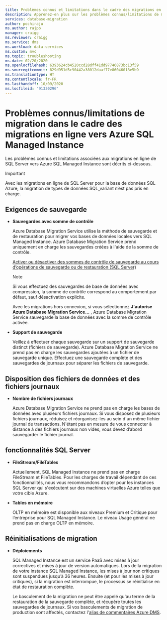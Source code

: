 ```yaml
---
title: Problèmes connus et limitations dans le cadre des migrations en ligne vers Azure SQL Managed Instance
description: Apprenez-en plus sur les problèmes connus/limitations de migration associées dans le cadre des migrations en ligne vers Azure SQL Managed Instance.
services: database-migration
author: pochiraju
ms.author: rajpo
manager: craigg
ms.reviewer: craigg
ms.service: dms
ms.workload: data-services
ms.custom: mvc
ms.topic: troubleshooting
ms.date: 02/20/2020
ms.openlocfilehash: 6393624cb4520ccd28dff41dd97746873bc13f59
ms.sourcegitcommit: 829d951d5c90442a38012daaf77e86046018e5b9
ms.translationtype: HT
ms.contentlocale: fr-FR
ms.lasthandoff: 10/09/2020
ms.locfileid: "91330296"
---
```

# <a name="known-issuesmigration-limitations-with-online-migrations-to-azure-sql-managed-instance"></a>Problèmes connus/limitations de migration dans le cadre des migrations en ligne vers Azure SQL Managed Instance

Les problèmes connus et limitations associées aux migrations en ligne de SQL Server vers Azure SQL Managed Instance sont décrits ci-dessous.

> [!IMPORTANT]
> Avec les migrations en ligne de SQL Server pour la base de données SQL Azure, la migration de types de données SQL_variant n’est pas pris en charge.

## <a name="backup-requirements"></a>Exigences de sauvegarde

- **Sauvegardes avec somme de contrôle**

    Azure Database Migration Service utilise la méthode de sauvegarde et de restauration pour migrer vos bases de données locales vers SQL Managed Instance. Azure Database Migration Service prend uniquement en charge les sauvegardes créées à l'aide de la somme de contrôle.

    [Activer ou désactiver des sommes de contrôle de sauvegarde au cours d’opérations de sauvegarde ou de restauration (SQL Server)](https://docs.microsoft.com/sql/relational-databases/backup-restore/enable-or-disable-backup-checksums-during-backup-or-restore-sql-server?view=sql-server-2017)

    > [!NOTE]
    > Si vous effectuez des sauvegardes de base de données avec compression, la somme de contrôle correspond au comportement par défaut, sauf désactivation explicite.

    Avec les migrations hors connexion, si vous sélectionnez **J'autorise Azure Database Migration Service…** , Azure Database Migration Service sauvegarde la base de données avec la somme de contrôle activée.

- **Support de sauvegarde**

    Veillez à effectuer chaque sauvegarde sur un support de sauvegarde distinct (fichiers de sauvegarde). Azure Database Migration Service ne prend pas en charge les sauvegardes ajoutées à un fichier de sauvegarde unique. Effectuez une sauvegarde complète et des sauvegardes de journaux pour séparer les fichiers de sauvegarde.

## <a name="data-and-log-file-layout"></a>Disposition des fichiers de données et des fichiers journaux

- **Nombre de fichiers journaux**

    Azure Database Migration Service ne prend pas en charge les bases de données avec plusieurs fichiers journaux. Si vous disposez de plusieurs fichiers journaux, réduisez et réorganisez-les au sein d'un même fichier journal de transactions. N'étant pas en mesure de vous connecter à distance à des fichiers journaux non vides, vous devez d’abord sauvegarder le fichier journal.

## <a name="sql-server-features"></a>fonctionnalités SQL Server

- **FileStream/FileTables**

    Actuellement, SQL Managed Instance ne prend pas en charge FileStream et FileTables. Pour les charges de travail dépendant de ces fonctionnalités, nous vous recommandons d’opter pour les instances SQL Server qui s'exécutent sur des machines virtuelles Azure telles que votre cible Azure.

- **Tables en mémoire**

    OLTP en mémoire est disponible aux niveaux Premium et Critique pour l’entreprise pour SQL Managed Instance. Le niveau Usage général ne prend pas en charge OLTP en mémoire.

## <a name="migration-resets"></a>Réinitialisations de migration

- **Déploiements**

    SQL Managed Instance est un service PaaS avec mises à jour correctives et mises à jour de version automatiques. Lors de la migration de votre instance SQL Managed Instance, les mises à jour non critiques sont suspendues jusqu’à 36 heures. Ensuite (et pour les mises à jour critiques), si la migration est interrompue, le processus se réinitialise en état de restauration complète.

    Le basculement de la migration ne peut être appelé qu'au terme de la restauration de la sauvegarde complète, et récupère toutes les sauvegardes de journaux. Si vos basculements de migration de production sont affectés, contactez l'[alias de commentaires Azure DMS](mailto:dmsfeedback@microsoft.com).
